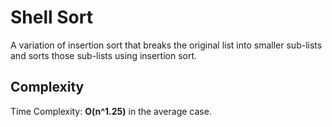 # Shell Sort

A variation of insertion sort that breaks the original
list into smaller sub-lists and sorts those sub-lists
using insertion sort.


## Complexity
Time Complexity: **O(n^1.25)** in the average case.

